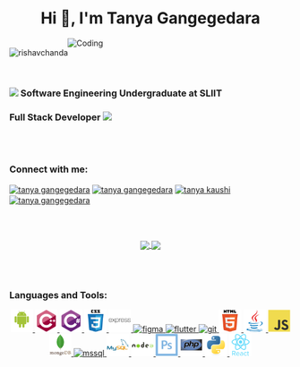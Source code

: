 
<h1 align="center">Hi 👋, I'm Tanya Gangegedara</h1>
<div align="center">

</div>
<img align="right" alt="Coding" width="400" src="https://user-images.githubusercontent.com/68680779/148360131-0873cdd9-b9e6-4856-96e4-fd6f0f5516ff.gif">

<p align="left"> <img src="https://komarev.com/ghpvc/?username=TanyaKaushi&label=Profile%20views&color=0e75b6&style=flat" alt="rishavchanda" /> </p>
<br>
<h3><img src="https://user-images.githubusercontent.com/68680779/148364086-0189eb64-d168-46cc-a195-72dca2dd2490.png" width="35"> Software Engineering Undergraduate at SLIIT  
</h3>
<h3>Full Stack Developer 
  <img src="https://user-images.githubusercontent.com/68680779/148377200-06a37784-9efc-4dbe-9e12-a1527279edd6.png" width="35"></h3>
  <br>

  <br>
<h3 align="left">Connect with me:</h3

<p align="left">
<a href="https://linkedin.com/in/tanya gangegedara" target="blank"><img align="center" src="https://raw.githubusercontent.com/rahuldkjain/github-profile-readme-generator/master/src/images/icons/Social/linked-in-alt.svg" alt="tanya gangegedara" height="30" width="40" /></a>
<a href="https://fb.com/tanya gangegedara" target="blank"><img align="center" src="https://raw.githubusercontent.com/rahuldkjain/github-profile-readme-generator/master/src/images/icons/Social/facebook.svg" alt="tanya gangegedara" height="30" width="40" /></a>
<a href="https://instagram.com/tanya kaushi" target="blank"><img align="center" src="https://raw.githubusercontent.com/rahuldkjain/github-profile-readme-generator/master/src/images/icons/Social/instagram.svg" alt="tanya kaushi" height="30" width="40" /></a>
<a href="https://www.hackerrank.com/tanya gangegedara" target="blank"><img align="center" src="https://raw.githubusercontent.com/rahuldkjain/github-profile-readme-generator/master/src/images/icons/Social/hackerrank.svg" alt="tanya gangegedara" height="30" width="40" /></a>
</p>

<br>
<br>
<p align="center">
  <a href="https://github.com/TanyaKaushi/github-readme-stats">
    <img
      align="center"
          height="165"
      src="https://github-readme-stats.vercel.app/api/top-langs/?username=TanyaKaushi&exclude_repo=cravingslk-cms-joomla&layout=compact&theme=dracula"
    />
  </a>
  <a href="https://github.com/TanyaKaushi/github-readme-stats">
    <img
      align="center"
      height="165"
      src="https://github-readme-stats.vercel.app/api?username=TanyaKaushi&count_private=true&show_icons=true&custom_title=Github%20Stats&theme=dracula"
    />
  </a>
</p>
<br>
<br>

<h3 align="left">Languages and Tools:</h3>
<p align="center"> <a href="https://developer.android.com" target="_blank" rel="noreferrer"> 
  <img src="https://raw.githubusercontent.com/devicons/devicon/master/icons/android/android-original-wordmark.svg" alt="android" width="40" height="40"/> </a>
  <a href="https://www.w3schools.com/cpp/" target="_blank" rel="noreferrer"> <img src="https://raw.githubusercontent.com/devicons/devicon/master/icons/cplusplus/cplusplus-original.svg" alt="cplusplus" width="40" height="40"/> </a> <a href="https://www.w3schools.com/cs/" target="_blank" rel="noreferrer"> <img src="https://raw.githubusercontent.com/devicons/devicon/master/icons/csharp/csharp-original.svg" alt="csharp" width="40" height="40"/> </a> <a href="https://www.w3schools.com/css/" target="_blank" rel="noreferrer"> <img src="https://raw.githubusercontent.com/devicons/devicon/master/icons/css3/css3-original-wordmark.svg" alt="css3" width="40" height="40"/> </a> <a href="https://expressjs.com" target="_blank" rel="noreferrer"> <img src="https://raw.githubusercontent.com/devicons/devicon/master/icons/express/express-original-wordmark.svg" alt="express" width="40" height="40"/> </a> <a href="https://www.figma.com/" target="_blank" rel="noreferrer"> <img src="https://www.vectorlogo.zone/logos/figma/figma-icon.svg" alt="figma" width="40" height="40"/> </a> <a href="https://flutter.dev" target="_blank" rel="noreferrer"> <img src="https://www.vectorlogo.zone/logos/flutterio/flutterio-icon.svg" alt="flutter" width="40" height="40"/> </a> <a href="https://git-scm.com/" target="_blank" rel="noreferrer"> <img src="https://www.vectorlogo.zone/logos/git-scm/git-scm-icon.svg" alt="git" width="40" height="40"/> </a> <a href="https://www.w3.org/html/" target="_blank" rel="noreferrer"> <img src="https://raw.githubusercontent.com/devicons/devicon/master/icons/html5/html5-original-wordmark.svg" alt="html5" width="40" height="40"/> </a> </a> <a href="https://www.java.com" target="_blank" rel="noreferrer"> <img src="https://raw.githubusercontent.com/devicons/devicon/master/icons/java/java-original.svg" alt="java" width="40" height="40"/> </a> <a href="https://developer.mozilla.org/en-US/docs/Web/JavaScript" target="_blank" rel="noreferrer"> <img src="https://raw.githubusercontent.com/devicons/devicon/master/icons/javascript/javascript-original.svg" alt="javascript" width="40" height="40"/> </a> <a href="https://www.mongodb.com/" target="_blank" rel="noreferrer"> <img src="https://raw.githubusercontent.com/devicons/devicon/master/icons/mongodb/mongodb-original-wordmark.svg" alt="mongodb" width="40" height="40"/> </a> <a href="https://www.microsoft.com/en-us/sql-server" target="_blank" rel="noreferrer"> <img src="https://www.svgrepo.com/show/303229/microsoft-sql-server-logo.svg" alt="mssql" width="40" height="40"/> </a> <a href="https://www.mysql.com/" target="_blank" rel="noreferrer"> <img src="https://raw.githubusercontent.com/devicons/devicon/master/icons/mysql/mysql-original-wordmark.svg" alt="mysql" width="40" height="40"/> </a> <a href="https://nodejs.org" target="_blank" rel="noreferrer"> <img src="https://raw.githubusercontent.com/devicons/devicon/master/icons/nodejs/nodejs-original-wordmark.svg" alt="nodejs" width="40" height="40"/> </a> <a href="https://www.photoshop.com/en" target="_blank" rel="noreferrer"> <img src="https://raw.githubusercontent.com/devicons/devicon/master/icons/photoshop/photoshop-line.svg" alt="photoshop" width="40" height="40"/> </a> <a href="https://www.php.net" target="_blank" rel="noreferrer"> <img src="https://raw.githubusercontent.com/devicons/devicon/master/icons/php/php-original.svg" alt="php" width="40" height="40"/> </a> <a href="https://www.python.org" target="_blank" rel="noreferrer"> <img src="https://raw.githubusercontent.com/devicons/devicon/master/icons/python/python-original.svg" alt="python" width="40" height="40"/> </a> <a href="https://reactjs.org/" target="_blank" rel="noreferrer"> <img src="https://raw.githubusercontent.com/devicons/devicon/master/icons/react/react-original-wordmark.svg" alt="react" width="40" height="40"/> </a> <a href="https://reactnative.dev/" target="_blank" rel="noreferrer"> </a> </p>



